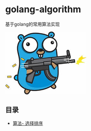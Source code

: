 # golang-algorithm
基于golang的常用算法实现

![](https://github.com/developersPHP/golang-algorithm/blob/master/images/images.jpg)


## 目录
- [算法- 选择排序](https://github.com/developersPHP/golang-algorithm/blob/master/files/chapter1.md)